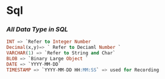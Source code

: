 # Sql
### ***All Data Type in SQL***
```sql
INT => `Refer to Integer Number
Decimal(x,y)=> ` Refer to Deciaml Number `
VARCHAR(1) => `Refer to String and Char`
BLOB => `Binary Large Object `
DATE => `YYYY-MM-DD`
TIMESTAMP => `YYYY-MM-DD HH:MM:SS` => used for Recording 

```
